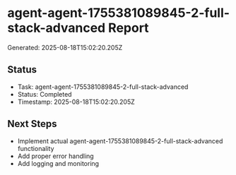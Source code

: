 # agent-agent-1755381089845-2-full-stack-advanced Report

Generated: 2025-08-18T15:02:20.205Z

## Status
- Task: agent-agent-1755381089845-2-full-stack-advanced
- Status: Completed
- Timestamp: 2025-08-18T15:02:20.205Z

## Next Steps
- Implement actual agent-agent-1755381089845-2-full-stack-advanced functionality
- Add proper error handling
- Add logging and monitoring
